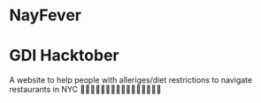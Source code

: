 # NayFever
GDI Hacktober
======================
A website to help people with alleriges/diet restrictions to navigate restaurants in NYC
🍢🍝🍪🍲🍨🍦🍣🍛🍮🍡🍕🍜🍤🍟🍫🍔
